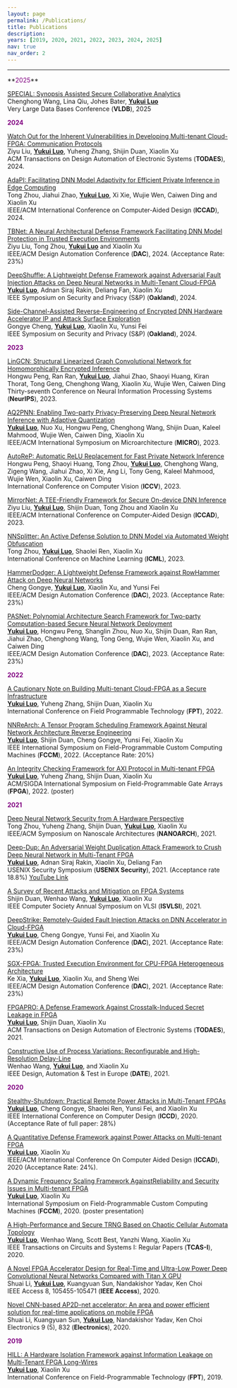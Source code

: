 ```yaml
---
layout: page
permalink: /Publications/
title: Publications
description:
years: [2019, 2020, 2021, 2022, 2023, 2024, 2025]
nav: true
nav_order: 2
---
```


<!-- _pages/Publications.md -->
<!-- <div class="Publications"> -->

<!-- {% bibliography -f {{ site.scholar.bibliography }} %} -->
<!-- </div> -->

<hr>
**<span style="color:purple;">2025</span>**

[SPECIAL: Synopsis Assisted Secure Collaborative Analytics](https://arxiv.org/pdf/2404.18388)\
Chenghong Wang, Lina Qiu, Johes Bater, **<ins>Yukui Luo</ins>**\
Very Large Data Bases Conference (**VLDB**), 2025

**<span style="color:purple;">2024</span>**

[Watch Out for the Inherent Vulnerabilities in Developing Multi-tenant Cloud-FPGA: Communication Protocols](https://dl.acm.org/doi/pdf/10.1145/3702324)\
Ziyu Liu, **<ins>Yukui Luo</ins>**, Yuheng Zhang, Shijin Duan, Xiaolin Xu\
ACM Transactions on Design Automation of Electronic Systems (**TODAES**), 2024.


[AdaPI: Facilitating DNN Model Adaptivity for Efficient Private Inference in Edge Computing](https://arxiv.org/pdf/2407.05633v1)\
Tong Zhou, Jiahui Zhao, **<ins>Yukui Luo</ins>**, Xi Xie, Wujie Wen, Caiwen Ding and Xiaolin Xu\
IEEE/ACM International Conference on Computer-Aided Design (**ICCAD**), 2024.

[TBNet: A Neural Architectural Defense Framework Facilitating DNN Model Protection in Trusted Execution Environments](https://arxiv.org/pdf/2405.03974)\
Ziyu Liu, Tong Zhou, **<ins>Yukui Luo</ins>** and Xiaolin Xu\
IEEE/ACM Design Automation Conference (**DAC**), 2024. (Acceptance Rate: 23%)

[DeepShuffle: A Lightweight Defense Framework against Adversarial Fault Injection Attacks on Deep Neural Networks in Multi-Tenant Cloud-FPGA](https://www.computer.org/csdl/proceedings-article/sp/2024/313000a034/1RjEa9WUlPi)\
**<ins>Yukui Luo</ins>**, Adnan Siraj Rakin, Deliang Fan, Xiaolin Xu\
IEEE Symposium on Security and Privacy (S&P) (**Oakland**), 2024.

[Side-Channel-Assisted Reverse-Engineering of Encrypted DNN Hardware Accelerator IP and Attack Surface Exploration](https://www.computer.org/csdl/proceedings-article/sp/2024/313000a001/1RjE9FWOWsw)\
Gongye Cheng, **<ins>Yukui Luo</ins>**, Xiaolin Xu, Yunsi Fei\
IEEE Symposium on Security and Privacy (S&P) (**Oakland**), 2024.

**<span style="color:purple;">2023</span>**

[LinGCN: Structural Linearized Graph Convolutional Network for Homomorphically Encrypted Inference](https://openreview.net/pdf?id=5loV5tVzsY)\
Hongwu Peng, Ran Ran, **<ins>Yukui Luo</ins>**, Jiahui Zhao, Shaoyi Huang, Kiran Thorat, Tong Geng, Chenghong Wang, Xiaolin Xu, Wujie Wen, Caiwen Ding\
Thirty-seventh Conference on Neural Information Processing Systems (**NeurIPS**), 2023.

[AQ2PNN: Enabling Two-party Privacy-Preserving Deep Neural Network Inference with Adaptive Quantization](https://dl.acm.org/doi/10.1145/3613424.3614297)\
**<ins>Yukui Luo</ins>**, Nuo Xu, Hongwu Peng, Chenghong Wang, Shijin Duan, Kaleel Mahmood, Wujie Wen, Caiwen Ding, Xiaolin Xu\
IEEE/ACM International Symposium on Microarchitecture (**MICRO**), 2023.

[AutoReP: Automatic ReLU Replacement for Fast Private Network Inference](https://openaccess.thecvf.com/content/ICCV2023/papers/Peng_AutoReP_Automatic_ReLU_Replacement_for_Fast_Private_Network_Inference_ICCV_2023_paper.pdf)\
Hongwu Peng, Shaoyi Huang, Tong Zhou, **<ins>Yukui Luo</ins>**, Chenghong Wang, Zigeng Wang, Jiahui Zhao, Xi Xie, Ang Li, Tony Geng, Kaleel Mahmood, Wujie Wen, Xiaolin Xu, Caiwen Ding\
International Conference on Computer Vision (**ICCV**), 2023.

[MirrorNet: A TEE-Friendly Framework for Secure On-device DNN Inference](https://ieeexplore.ieee.org/abstract/document/10323746)\
Ziyu Liu, **<ins>Yukui Luo</ins>**, Shijin Duan, Tong Zhou and Xiaolin Xu\
IEEE/ACM International Conference on Computer-Aided Design (**ICCAD**), 2023.

[NNSplitter: An Active Defense Solution to DNN Model via Automated Weight Obfuscation](https://openreview.net/pdf?id=be9T7nuBNi)\
Tong Zhou, **<ins>Yukui Luo</ins>**, Shaolei Ren, Xiaolin Xu\
International Conference on Machine Learning (**ICML**), 2023.

[HammerDodger: A Lightweight Defense Framework against RowHammer Attack on Deep Neural Networks](https://ieeexplore.ieee.org/abstract/document/10247671)\
Cheng Gongye, **<ins>Yukui Luo</ins>**, Xiaolin Xu, and Yunsi Fei\
IEEE/ACM Design Automation Conference (**DAC**), 2023. (Acceptance Rate: 23%)

[PASNet: Polynomial Architecture Search Framework for Two-party Computation-based Secure Neural Network Deployment](https://ieeexplore.ieee.org/abstract/document/10247663)\
**<ins>Yukui Luo</ins>**, Hongwu Peng, Shanglin Zhou, Nuo Xu, Shijin Duan, Ran Ran, Jiahui Zhao, Chenghong Wang, Tong Geng, Wujie Wen, Xiaolin Xu, and Caiwen Ding\
IEEE/ACM Design Automation Conference (**DAC**), 2023. (Acceptance Rate: 23%)


**<span style="color:purple;">2022</span>**

[A Cautionary Note on Building Multi-tenant Cloud-FPGA as a Secure Infrastructure](https://ieeexplore.ieee.org/document/9974230?denied=)\
**<ins>Yukui Luo</ins>**, Yuheng Zhang, Shijin Duan, Xiaolin Xu\
International Conference on Field Programmable Technology (**FPT**), 2022.

[NNReArch: A Tensor Program Scheduling Framework Against Neural Network Architecture Reverse Engineering](https://ieeexplore.ieee.org/abstract/document/9786112)\
**<ins>Yukui Luo</ins>**, Shijin Duan, Cheng Gongye, Yunsi Fei, Xiaolin Xu\
IEEE International Symposium on Field-Programmable Custom Computing Machines (**FCCM**), 2022. (Acceptance Rate: 20%)

[An Integrity Checking Framework for AXI Protocol in Multi-tenant FPGA](https://dl.acm.org/doi/abs/10.1145/3490422.3502338)\
**<ins>Yukui Luo</ins>**, Yuheng Zhang, Shijin Duan, Xiaolin Xu\
ACM/SIGDA International Symposium on Field-Programmable Gate Arrays (**FPGA**), 2022. (poster)

**<span style="color:purple;">2021</span>**

[Deep Neural Network Security from A Hardware Perspective](https://ieeexplore.ieee.org/abstract/document/9642246)\
Tong Zhou, Yuheng Zhang, Shijin Duan, **<ins>Yukui Luo</ins>**, Xiaolin Xu\
IEEE/ACM Symposium on Nanoscale Architectures (**NANOARCH**), 2021.

[Deep-Dup: An Adversarial Weight Duplication Attack Framework to Crush Deep Neural Network in Multi-Tenant FPGA](https://www.usenix.org/system/files/sec21-rakin.pdf)\
**<ins>Yukui Luo</ins>**, Adnan Siraj Rakin, Xiaolin Xu, Deliang Fan\
USENIX Security Symposium (**USENIX Security**), 2021. (Acceptance rate 18.8%) [YouTube Link](https://www.youtube.com/watch?v=PQozPPrkuto)

[A Survey of Recent Attacks and Mitigation on FPGA Systems](https://ieeexplore.ieee.org/abstract/document/9516757)\
Shijin Duan, Wenhao Wang, **<ins>Yukui Luo</ins>**, Xiaolin Xu\
IEEE Computer Society Annual Symposium on VLSI (**ISVLSI**), 2021.

[DeepStrike: Remotely-Guided Fault Injection Attacks on DNN Accelerator in Cloud-FPGA](https://ieeexplore.ieee.org/abstract/document/9586262)\
**<ins>Yukui Luo</ins>**, Cheng Gongye, Yunsi Fei, and Xiaolin Xu\
IEEE/ACM Design Automation Conference (**DAC**), 2021. (Acceptance Rate: 23%)

[SGX-FPGA: Trusted Execution Environment for CPU-FPGA Heterogeneous Architecture](https://ieeexplore.ieee.org/abstract/document/9586207)\
Ke Xia, **<ins>Yukui Luo</ins>**, Xiaolin Xu, and Sheng Wei\
IEEE/ACM Design Automation Conference (**DAC**), 2021. (Acceptance Rate: 23%)

[FPGAPRO: A Defense Framework Against Crosstalk-Induced Secret Leakage in FPGA](https://dl.acm.org/doi/abs/10.1145/3491214)\
**<ins>Yukui Luo</ins>**, Shijin Duan, Xiaolin Xu\
ACM Transactions on Design Automation of Electronic Systems (**TODAES**), 2021.

[Constructive Use of Process Variations: Reconfigurable and High-Resolution Delay-Line](https://ieeexplore.ieee.org/document/9473969?denied=)\
Wenhao Wang, **<ins>Yukui Luo</ins>**, and Xiaolin Xu\
IEEE Design, Automation & Test in Europe (**DATE**), 2021.

**<span style="color:purple;">2020</span>**

[Stealthy-Shutdown: Practical Remote Power Attacks in Multi-Tenant FPGAs](https://ieeexplore.ieee.org/abstract/document/9283569)\
**<ins>Yukui Luo</ins>**, Cheng Gongye, Shaolei Ren, Yunsi Fei, and Xiaolin Xu\
IEEE International Conference on Computer Design (**ICCD**), 2020. (Acceptance Rate of full paper: 28%)

[A Quantitative Defense Framework against Power Attacks on Multi-tenant FPGA](https://ieeexplore.ieee.org/abstract/document/9256466)\
**<ins>Yukui Luo</ins>**, Xiaolin Xu\
IEEE/ACM International Conference On Computer Aided Design (**ICCAD**), 2020 (Acceptance Rate: 24%).

[A Dynamic Frequency Scaling Framework AgainstReliability and Security Issues in Multi-tenant FPGA](https://ieeexplore.ieee.org/document/9114754)\
**<ins>Yukui Luo</ins>**, Xiaolin Xu\
International Symposium on Field-Programmable Custom Computing Machines (**FCCM**), 2020. (poster presentation)

[A High-Performance and Secure TRNG Based on Chaotic Cellular Automata Topology](https://ieeexplore.ieee.org/abstract/document/9185072)\
**<ins>Yukui Luo</ins>**, Wenhao Wang, Scott Best, Yanzhi Wang, Xiaolin Xu\
IEEE Transactions on Circuits and Systems I: Regular Papers (**TCAS-I**), 2020.

[A Novel FPGA Accelerator Design for Real-Time and Ultra-Low Power Deep Convolutional Neural Networks Compared with Titan X GPU](https://ieeexplore.ieee.org/abstract/document/9108269)\
Shuai Li, **<ins>Yukui Luo</ins>**, Kuangyuan Sun, Nandakishor Yadav, Ken Choi\
IEEE Access 8, 105455-105471 (**IEEE Access**), 2020.

[Novel CNN-based AP2D-net accelerator: An area and power efficient solution for real-time applications on mobile FPGA](https://www.mdpi.com/2079-9292/9/5/832)\
Shuai Li, Kuangyuan Sun, **<ins>Yukui Luo</ins>**, Nandakishor Yadav, Ken Choi\
Electronics 9 (5), 832 (**Electronics**), 2020.

**<span style="color:purple;">2019</span>**

[HILL: A Hardware Isolation Framework against Information Leakage on Multi-Tenant FPGA Long-Wires](https://ieeexplore.ieee.org/document/8977864?denied=)\
**<ins>Yukui Luo</ins>**, Xiaolin Xu\
International Conference on Field-Programmable Technology (**FPT**), 2019.

<br>
